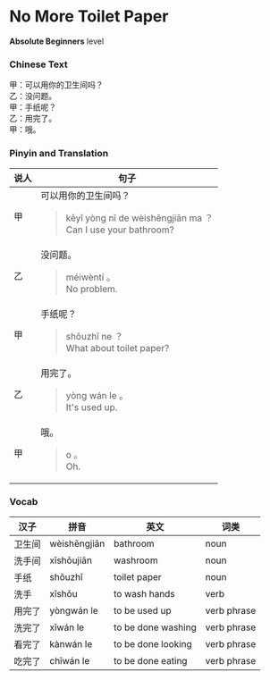 # No More Toilet Paper
**Absolute Beginners** level
### Chinese Text
甲：可以用你的卫生间吗？<br />乙：没问题。<br />甲：手纸呢？<br />乙：用完了。<br />甲：哦。

### Pinyin and Translation
|说人|句子|
|----|----|
|甲|可以用你的卫生间吗？<blockquote>kěyǐ yòng nǐ de wèishēngjiān ma ？<br />Can I use your bathroom?</blockquote>|
|乙|没问题。<blockquote>méiwèntí 。<br />No problem.</blockquote>|
|甲|手纸呢？<blockquote>shǒuzhǐ ne ？<br />What about toilet paper?</blockquote>|
|乙|用完了。<blockquote>yòng wán le 。<br />It's used up.</blockquote>|
|甲|哦。<blockquote>o 。<br />Oh.</blockquote>|
### Vocab
|汉子|拼音|英文|词类|
|----|----|----|----|
|卫生间|wèishēngjiān|bathroom|noun|
|洗手间|xǐshǒujiān|washroom|noun|
|手纸|shǒuzhǐ|toilet paper|noun|
|洗手|xǐshǒu|to wash hands|verb|
|用完了|yòngwán le|to be used up|verb phrase|
|洗完了|xǐwán le|to be done washing|verb phrase|
|看完了|kànwán le|to be done looking|verb phrase|
|吃完了|chīwán le|to be done eating|verb phrase|